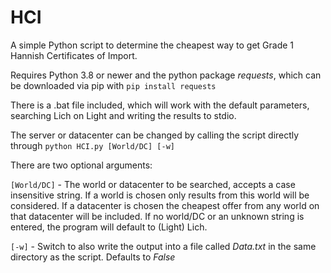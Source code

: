 # HCI
A simple Python script to determine the cheapest way to get Grade 1 Hannish Certificates of Import.

Requires Python 3.8 or newer and the python package *requests*, which can be downloaded via pip with `pip install requests`

There is a .bat file included, which will work with the default parameters, searching Lich on Light and writing the results to stdio.

The server or datacenter can be changed by calling the script directly through `python HCI.py [World/DC] [-w]`

There are two optional arguments:
  
  `[World/DC]` - The world or datacenter to be searched, accepts a case insensitive string. If a world is chosen only results from this world will be considered. If a datacenter is chosen the cheapest offer from any world on that datacenter will be included. If no world/DC or an unknown string is entered, the program will default to (Light) Lich.
  
  `[-w]` - Switch to also write the output into a file called *Data.txt* in the same directory as the script. Defaults to *False*